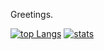Greetings. 

[![top Langs](https://github-readme-stats.vercel.app/api/top-langs/?username=thatoddshade&show_icons=true&theme=vue-dark&border_radius=24&bg_color=0,273849,0d1117&hide_border=true)](https://github.com/thatoddshade/ThatOddShade#readme)
[![stats](https://github-readme-stats.vercel.app/api?username=thatoddshade&count_private=true&show_icons=true&theme=vue-dark&border_radius=24&bg_color=0,273849,0d1117&hide_border=true)](https://github.com/thatoddshade/ThatOddShade#readme)



